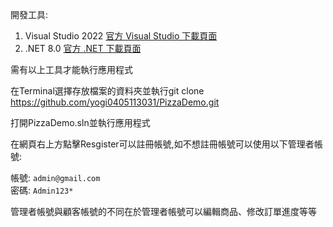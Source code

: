 開發工具:
1. Visual Studio 2022 [官方 Visual Studio 下載頁面](https://visualstudio.microsoft.com/zh-hant/downloads/)
2. .NET 8.0 [官方 .NET 下載頁面](https://dotnet.microsoft.com/zh-tw/download)

需有以上工具才能執行應用程式

在Terminal選擇存放檔案的資料夾並執行git clone https://github.com/yogi0405113031/PizzaDemo.git

打開PizzaDemo.sln並執行應用程式

在網頁右上方點擊Resgister可以註冊帳號,如不想註冊帳號可以使用以下管理者帳號:

帳號: `admin@gmail.com`  
密碼: `Admin123*`   

管理者帳號與顧客帳號的不同在於管理者帳號可以編輯商品、修改訂單進度等等


